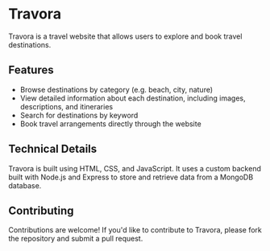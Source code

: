 # Travora

Travora is a travel website that allows users to explore and book travel destinations.

## Features

* Browse destinations by category (e.g. beach, city, nature)
* View detailed information about each destination, including images, descriptions, and itineraries
* Search for destinations by keyword
* Book travel arrangements directly through the website

## Technical Details

Travora is built using HTML, CSS, and JavaScript. It uses a custom backend built with Node.js and Express to store and retrieve data from a MongoDB database.

## Contributing

Contributions are welcome! If you'd like to contribute to Travora, please fork the repository and submit a pull request.